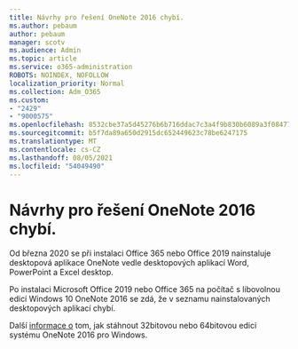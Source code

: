 ```yaml
---
title: Návrhy pro řešení OneNote 2016 chybí.
ms.author: pebaum
author: pebaum
manager: scotv
ms.audience: Admin
ms.topic: article
ms.service: o365-administration
ROBOTS: NOINDEX, NOFOLLOW
localization_priority: Normal
ms.collection: Adm_O365
ms.custom:
- "2429"
- "9000575"
ms.openlocfilehash: 8532cbe37a5d45276b6b716ddac7c3a4f9b830b6089a3f08477150e449a0c92f
ms.sourcegitcommit: b5f7da89a650d2915dc652449623c78be6247175
ms.translationtype: MT
ms.contentlocale: cs-CZ
ms.lasthandoff: 08/05/2021
ms.locfileid: "54049490"
---
```

# <a name="suggestions-for-resolving-onenote-2016-is-missing"></a>Návrhy pro řešení OneNote 2016 chybí.

Od března 2020 se při instalaci Office 365 nebo Office 2019 nainstaluje desktopová aplikace OneNote vedle desktopových aplikací Word, PowerPoint a Excel desktop.

Po instalaci Microsoft Office 2019 nebo Office 365 na počítač s libovolnou edicí Windows 10 OneNote 2016 se zdá, že v seznamu nainstalovaných desktopových aplikací chybí.

Další [informace o](https://support.office.com/article/OneNote-2016-is-missing-after-installing-Office-2019-or-Office-365-1844ba87-7248-4bd8-a735-66a52f98e6e5) tom, jak stáhnout 32bitovou nebo 64bitovou edici systému OneNote 2016 pro Windows.

